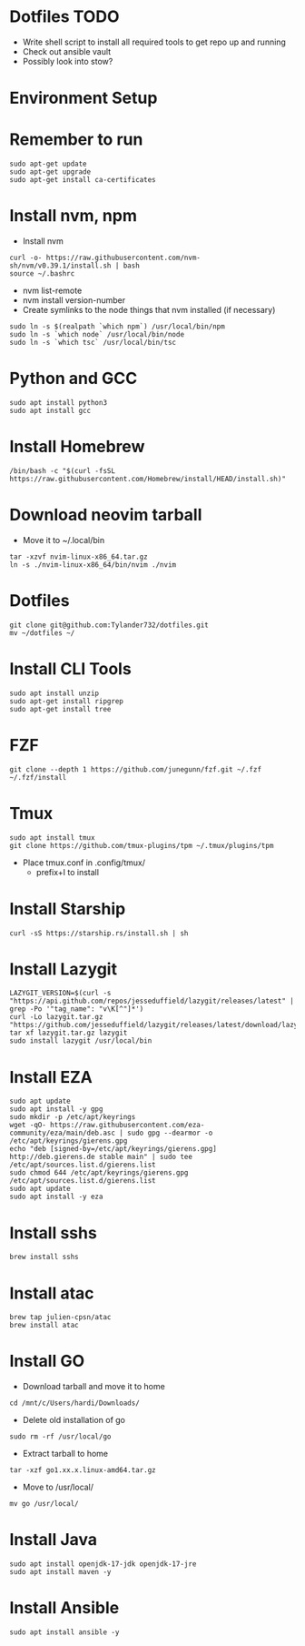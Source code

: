 # Dotfiles TODO
- Write shell script to install all required tools to get repo up and running
- Check out ansible vault
- Possibly look into stow?

# Environment Setup
# Remember to run
```
sudo apt-get update
sudo apt-get upgrade
sudo apt-get install ca-certificates
```
# Install nvm, npm
- Install nvm
```
curl -o- https://raw.githubusercontent.com/nvm-sh/nvm/v0.39.1/install.sh | bash
source ~/.bashrc
```
- nvm list-remote
- nvm install version-number
- Create symlinks to the node things that nvm installed (if necessary)
```
sudo ln -s $(realpath `which npm`) /usr/local/bin/npm
sudo ln -s `which node` /usr/local/bin/node
sudo ln -s `which tsc` /usr/local/bin/tsc
```
# Python and GCC
```
sudo apt install python3
sudo apt install gcc
```
# Install Homebrew
```
/bin/bash -c "$(curl -fsSL https://raw.githubusercontent.com/Homebrew/install/HEAD/install.sh)"
```
# Download neovim tarball
- Move it to ~/.local/bin
```
tar -xzvf nvim-linux-x86_64.tar.gz
ln -s ./nvim-linux-x86_64/bin/nvim ./nvim
```
# Dotfiles
```
git clone git@github.com:Tylander732/dotfiles.git
mv ~/dotfiles ~/
```
# Install CLI Tools
```
sudo apt install unzip
sudo apt-get install ripgrep
sudo apt-get install tree
```
# FZF
```
git clone --depth 1 https://github.com/junegunn/fzf.git ~/.fzf
~/.fzf/install
```
# Tmux
```
sudo apt install tmux
git clone https://github.com/tmux-plugins/tpm ~/.tmux/plugins/tpm
```
- Place tmux.conf in .config/tmux/
    - prefix+I to install
# Install Starship
```
curl -sS https://starship.rs/install.sh | sh
```
# Install Lazygit
```
LAZYGIT_VERSION=$(curl -s "https://api.github.com/repos/jesseduffield/lazygit/releases/latest" | grep -Po '"tag_name": "v\K[^"]*')
curl -Lo lazygit.tar.gz "https://github.com/jesseduffield/lazygit/releases/latest/download/lazygit_${LAZYGIT_VERSION}_Linux_x86_64.tar.gz"
tar xf lazygit.tar.gz lazygit
sudo install lazygit /usr/local/bin
```
# Install EZA
```
sudo apt update
sudo apt install -y gpg
sudo mkdir -p /etc/apt/keyrings
wget -qO- https://raw.githubusercontent.com/eza-community/eza/main/deb.asc | sudo gpg --dearmor -o /etc/apt/keyrings/gierens.gpg
echo "deb [signed-by=/etc/apt/keyrings/gierens.gpg] http://deb.gierens.de stable main" | sudo tee /etc/apt/sources.list.d/gierens.list
sudo chmod 644 /etc/apt/keyrings/gierens.gpg /etc/apt/sources.list.d/gierens.list
sudo apt update
sudo apt install -y eza
```
# Install sshs
```
brew install sshs
```
# Install atac
```
brew tap julien-cpsn/atac
brew install atac
```
# Install GO
- Download tarball and move it to home
```
cd /mnt/c/Users/hardi/Downloads/
```

- Delete old installation of go
```
sudo rm -rf /usr/local/go 
```

- Extract tarball to home
```
tar -xzf go1.xx.x.linux-amd64.tar.gz
```

- Move to /usr/local/
```
mv go /usr/local/
```
# Install Java
```
sudo apt install openjdk-17-jdk openjdk-17-jre
sudo apt install maven -y
```
# Install Ansible
```
sudo apt install ansible -y
```
